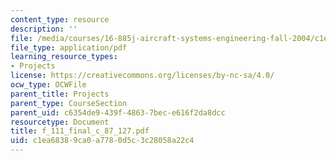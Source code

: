 ```yaml
---
content_type: resource
description: ''
file: /media/courses/16-885j-aircraft-systems-engineering-fall-2004/c1ea68389ca0a7780d5c3c28058a22c4_f_111_final_c_87_127.pdf
file_type: application/pdf
learning_resource_types:
- Projects
license: https://creativecommons.org/licenses/by-nc-sa/4.0/
ocw_type: OCWFile
parent_title: Projects
parent_type: CourseSection
parent_uid: c6354de9-439f-4863-7bec-e616f2da8dcc
resourcetype: Document
title: f_111_final_c_87_127.pdf
uid: c1ea6838-9ca0-a778-0d5c-3c28058a22c4
---
```

